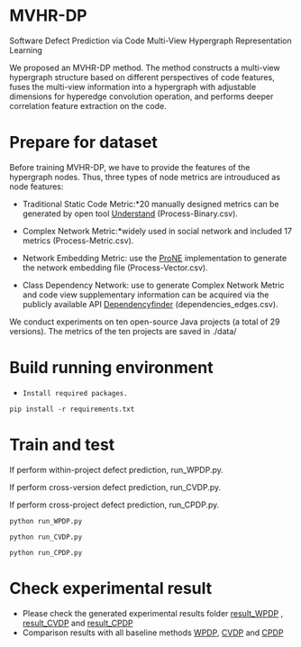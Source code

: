 # MVHR-DP

Software Defect Prediction via Code Multi-View Hypergraph Representation Learning

We proposed an MVHR-DP method. The method constructs a multi-view hypergraph structure based on different perspectives of code features, fuses the multi-view information into a hypergraph with adjustable dimensions for hyperedge convolution operation, and performs deeper correlation feature extraction on the code.

# Prepare for dataset

Before training MVHR-DP, we have to provide the features of the hypergraph nodes. Thus, three types of node metrics are introuduced as node features:

- Traditional Static Code Metric:*20 manually designed metrics can be generated by open tool  [Understand]( https://scitools.com) (Process-Binary.csv).

- Complex Network Metric:*widely used in social network and included 17 metrics (Process-Metric.csv).

- Network Embedding Metric: use the [ProNE](https://github.com/THUDM/ProNE) implementation to generate the network embedding file (Process-Vector.csv).

- Class Dependency Network: use to generate Complex Network Metric and code view supplementary information can be acquired via the publicly available API [Dependencyfinder](https://depfind.sourceforge.io/) (dependencies_edges.csv).

We conduct experiments on ten open-source Java projects (a total of 29 versions). The metrics of the ten projects are saved in ./data/

# Build running environment

- `Install required packages.`

```
pip install -r requirements.txt
```

# Train and test

If perform within-project defect prediction, run_WPDP.py. 

If perform cross-version defect prediction, run_CVDP.py.

If perform cross-project defect prediction, run_CPDP.py. 

```
python run_WPDP.py

python run_CVDP.py

python run_CPDP.py
```

# Check experimental result

- Please check the generated experimental results folder [result_WPDP](https://github.com/insoft-lab/MVHR-DP/tree/main/results_WPDP) , [result_CVDP](https://github.com/insoft-lab/MVHR-DP/tree/main/results_CVDP) and [result_CPDP](https://github.com/insoft-lab/MVHR-DP/tree/main/results_CPDP)
- Comparison results with all baseline methods [WPDP](https://github.com/insoft-lab/MVHR-DP/blob/main/results_comparison/WPDP.pdf), [CVDP](https://github.com/insoft-lab/MVHR-DP/blob/main/results_comparison/CVDP.pdf) and [CPDP](https://github.com/insoft-lab/MVHR-DP/blob/main/results_comparison/CPDP.pdf)

